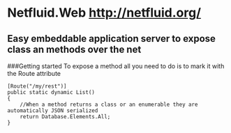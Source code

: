 # Netfluid.Web http://netfluid.org/
## Easy embeddable application server to expose class an methods over the net

###Getting started
To expose a method all you need to do is to mark it with the Route attribute

```
[Route("/my/rest")]
public static dynamic List()
{
    //When a method returns a class or an enumerable they are automatically JSON serialized
    return Database.Elements.All;
}
```


